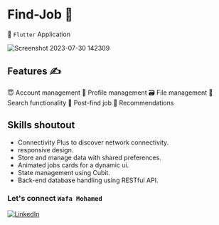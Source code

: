# Find-Job 💼

🥰  `Flutter` Application 

![Screenshot 2023-07-30 142309](https://github.com/AbuMuftee/Find-Job/assets/84699634/6e64e25a-97da-44d9-8f8f-d5b0b9770857)

## Features ✍
😇 Account management
💬 Profile management
🗃 File management
🤳 Search functionality
🎯 Post-find job
🥂 Recommendations

## Skills shoutout
- Connectivity Plus to discover network connectivity.
- responsive design.
- Store and manage data with shared preferences.
- Animated jobs cards for a dynamic ui.
- State management using Cubit.
- Back-end database handling using RESTful API.

### Let's connect `Wafa Mohamed`
[![LinkedIn](https://img.shields.io/badge/linkedin-%230077B5.svg?style=for-the-badge&logo=linkedin&logoColor=white)](https://www.linkedin.com/in/wafa-mo/)





